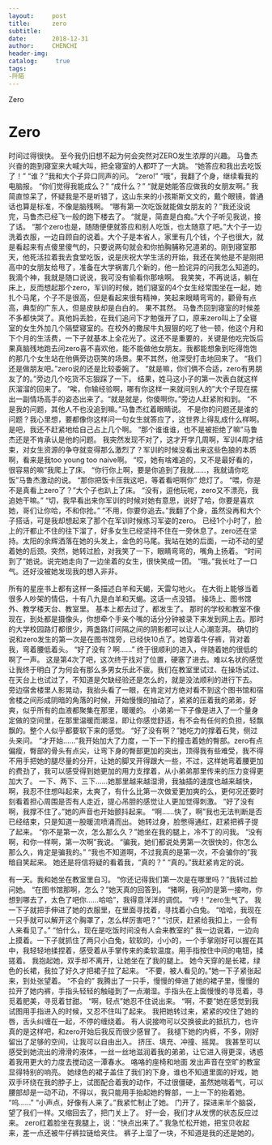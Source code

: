 ```yaml
---
layout:     post
title:      zero
subtitle:   
date:       2018-12-31
author:     CHENCHI
header-img: 
catalog: 	 true
tags:
-阡陌
---
```

Zero


# Zero
时间过得很快。
至今我仍旧想不起为何会突然对ZERO发生浓厚的兴趣。
马鲁杰兴奋的跑到寝室来大喊大叫，把全寝室的人都吓了一大跳。
“她答应和我出去吃饭了！”
“谁？”我和大个子异口同声的问。
“zero!”
“哦”，我翻了个身，继续看我的电脑报。
“你们觉得我能成么？”
“成什么？”
“就是她能答应做我的女朋友啊。”
我简直惊呆了，怀疑我是不是听错了，这山东来的小孩斯斯文文的，戴个眼镜，普通话也算是标准，不像是脑残啊。
“哪有第一次吃饭就能做女朋友的？”我还没说完，马鲁杰已经飞一般的跑下楼去了。
“就是，简直是白痴。”大个子听见我说，接了话。
“那个zero也是，随随便便就答应和别人吃饭，也太随意了吧。”大个子一边洗着衣服，一边自顾自的说着。大个子是本省人，家里有几个钱，个子也很大，就是看起来有点傻里傻气的，只要说两句就会和你拍胸脯称兄道弟的。刚到寝室那天，他死活拉着我去食堂吃饭，说是庆祝大学生活的开始，我还在笑他是不是刚把高中的女朋友给甩了，准备在大学祸害几个新的，他一脸诧异的问我怎么知道的。我滴个神，我就是随口说说，我可没有偷看你那啥啊。
我笑笑，不再说话，躺在床上，反而想起那个zero，军训的时候，她们寝室的4个女生经常围坐在一起，她扎个马尾，个子不是很高，但是看起来很有精神，笑起来眼睛弯弯的，颧骨有点高，典型的广东人，但是皮肤却是白白的。
果不其然。
马鲁杰回到寝室的时候差不多都快哭了。真他妈丢脸，在我们追问下才勉强开了口，原来zero叫上了全寝室的女生外加几个隔壁寝室的。在校外的撒尿牛丸狠狠的吃了他一顿，他这个月和下个月的生活费，一下子就基本上全花光了。这还不是重要的，关键是他吃完饭后果真脑残地跑去问zero喜不喜欢他，能不能做他女朋友。我都能想象到吃得饱饱的那几个女生站在他俩旁边窃笑的场景。果不其然，他深受打击地回来了。
“我们还是做朋友吧。”zero说的还是比较委婉了。
“就是嘛，你们俩不合适，zero有男朋友了的。”旁边几个吃货不忘狠踩了一下。
结果，姓马这小子的第一次表白就这样灰溜溜的回来了。
“唉，你输经验啊，哪有你这样一来就问别人的”大个子现在摆出一副情场高手的姿态出来了。“就是就是，你傻啊你。”旁边人赶紧附和到。
“不是我的问题，其他人不也没追到嘛。”马鲁杰红着眼睛说。
不是你的问题还是谁的问题？我心里想，要都像你这样问一句女生就答应了，这世界上得乱成什么样啊。是吧，我还不赶紧地给自己占上几个啊。
“那个谁谁谁，也不是被拒绝了嘛”马鲁杰还是不肯承认是他的问题。
我突然发现不对了，这才开学几周啊，军训4周才结束，对女生资源的争夺就变得那么激烈了？军训的时候没看出来这些色狼的本质啊，看来是我too young too naive啊。
“哎，她有啥难追的，又不是最好看的，很容易的嘛”我爬上了床。
“你行你上啊，要是你追到了我就……，我就请你吃饭”马鲁杰激动的说。
“那你把饭卡压我这吧，等着看吧啊你”
熄灯了。
“喂，你是不是真看上zero了？”大个子也趴上了床。
“没有，逗他玩呢，zero又不漂亮，我追她干嘛。”
“切，我早看出来你军训的时候对她有意思，说好了哈，你要是喜欢她，哥们让你哈，不和你抢。”
“不用，你要你追去。”我翻了个身，虽然没再和大个子搭话，可是我却想起来了那个在军训时候练习军姿的zero。
已经1个小时了，脸上的汗都止不住的往下溜了，好多女生已经坚持不住在一旁休息了。zero还在坚持。太阳的余辉洒落在她的头发上，金色的马尾。我站在她的后面，一动不动的望着她的后颈。突然，她转过脸，对我笑了一下，眼睛弯弯的，嘴角上扬着。
“时间到了”她说。说完她走向了一边坐着的女生，很快笑成一团。
“哦。”我长吐了一口气。还好没被她发现我的想入非非。

所有的星座书上都有这样一条描述白羊和天蝎，天雷勾地火。
在大街上能够当着很多人吵架的情侣，十有八九是白羊和天蝎。这话一点没错。
操场上、图书馆外、教学楼天台、教室里。
基本上都去过了，都发生了。
那时的学校和教室不像现在，到处都是摄像头，你想牵个手亲个嘴的话分分钟被录下来发到网上去。那时的大学校园路灯都很少，两盏路灯间隔之间的阴影都可以让人心潮澎湃。
确切的说和zero发生的第一次是在图书馆旁，已经快10点了。她穿着牛仔裤，背对着我，弯着腰低着头。
“好了没有？啊……”
终于很顺利的进入，伴随着她的很低的啊了一声。
这是第4次了吧，这次终于找对了位置，硬塞了进去。难以名状的感觉让我终于明白了为何会有那么多男女乐此不疲。我们在教室里试过、在操场试过、在天台上也试过了，不知道是欠缺经验还是怎么的，就是没法顺利的进行下去。
旁边宿舍楼里人影晃动，我抬头看了一眼，在肯定对方绝对看不到这个图书馆和宿舍楼之间形成阴暗的角落的时候，开始慢慢的抽动了，紧紧的压着我的弟弟，好爽，似乎所有的血液都聚集在那里，暖暖的。
小弟弟一下子像是进入了一个量身定做的空间里，在那里温暖而潮湿，即让你感觉舒适，有不会有任何的负担，轻飘飘的。整个人似乎都要软下来的感觉。
“好了没有啊？”她吃力的撑着石凳，侧过头来问。
“才开始……”我开始加大了力度，一下一下的撞击着她的臀部。zero有点偏瘦，臀部的骨头有点尖，让弯下身的臀部更加的突出，顶得我有些难受，我不得不用手把她的腿尽量的分开，让她的脚叉开得跟大一些，不过，这样她弯着腰更加的费劲了，我可以感受得到她更加的用力支撑着，从小弟弟那里传来的压力变得更加大了。
一下、两下、三下……她那里越来越湿滑，我抽插的速度也越来越快，啊，我忍不住想叫起来，太爽了，有什么比第一次做爱更加爽的么，更何况还要时刻看着担心周围是否有人走近，提心吊胆的感觉让人更加觉得刺激。
“好了没有啊，我撑不住了。”她的声音也开始颤抖起来。
“啊……快了，啊”我也无法判断是否已经结束，只是知道一股暖流喷涌而出。
她转过身，脸憋得通红，赶紧把裤子提了起来。
“你不是第一次，怎么那么久？”她坐在我的腿上，冷不丁的问我。
“没有啊，和你一样啊，第一次啊”我说。
“骗我，她们都说处男第一次很快的，你怎么那么久，肯定是骗我的。”
“我也不知道啊，不过我真的是第一次，不会骗你的”我暗自笑起来。
她还是将信将疑的看着我，“真的？”
“真的。”我赶紧肯定的说。

有一天。我和她坐在教室里自习。
“你还记得我们第一次是在哪里吗？”我转过脸问她。
“在图书馆那啊，怎么？”她天真的回答到。
“猪啊，我问的是第一接吻，你想到哪去了，太色了吧你……哈哈”，我得意洋洋的调侃。
“哼！”zero生气了。
我一下子就把手伸进了她的衣服里，在里面寻找着，寻找着小白兔。
“哈哈，我现在一只手就可以解开这个胸罩了，怎么样厉害吧？”
“讨厌，赶紧给我扣上，一会有人来看见了。”
“怕什么，现在是吃饭时间没有人会来教室的”
我一边说着，一边向上摸着。一下子就抓住了两只小白兔，软软的，小小的，一个手掌刚好可以握在其中，我轻轻地揉捏着，感受着从手掌传来的柔软温度。用手指按住中间的电钮，揉搓着。
我抱起她，双手却不离开，让她坐在了我的腿上。
她今天穿的是长裙，绿色的长裙，我拉了好久才把裙子拉了起来。
“不要，被人看见的。”她一下子紧张起来，到处张望着。
“不会的”
我腾出了一只手，慢慢的伸进了她的裙子里，慢慢的拉开了她内裤，手指头轻轻的触碰到了一点潮湿。手指头在上面慢慢的寻觅着，寻觅着肥美，寻觅着甘甜。
“啊，轻点”她忍不住说出来。
“啊，不要”她在感觉到我试图用手指进入的时候，又忍不住叫了起来。
我把她转过来，紧紧的咬住了她的唇，舌头纠缠在一起，不停的缠绕着。
有人说接吻可以交换彼此的抵抗力，也许真的是这样吧，和zero开始后我反而很少感冒了。
我褪下她的内裤，不多，刚好留出了足够的空间，让我可以自由出入。
挤压、填充、冲撞、摇晃。
我甚至可以感受到她流出的滑滑的液体，一丝一丝地滋润着我的弟弟，让它进入得更深，诱惑着我用更大的力度去搅动这一潭春水。
咯咯的座椅和地面
发出声音在空旷的教室显得特别的响亮。
她绿色的裙子盖住了我们的下身，谁也不知道里面的好戏，她双手环绕在我的脖子上，试图配合着我的动作，不过很僵硬，虽然她喘着气，可以腰部却是一动不动，不得以，我只能用手抬起她的臀部，一上一下的抬着她。
“呜……”
“小声点，好像有人来了。”我紧忙制止了她。
门开了，探进来半个脑袋，望了我们一样。又缩回去了，把门关上了。
好一会，我们才从发愣的状态反应过来。
zero红着脸坐在我腿上，说：“快点出来了。”
我急忙松开她，把宝贝收起来，差一点还被牛仔裤拉链给夹住。
裤子上湿了一块，不知道是我的还是她的。